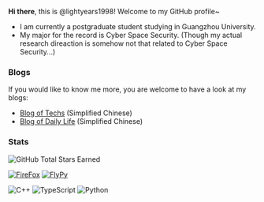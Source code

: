 **Hi there**, this is @lightyears1998! Welcome to my GitHub profile~

- I am currently a postgraduate student studying in Guangzhou University. 
- My major for the record is Cyber Space Security. (Though my actual research direaction is somehow not that related to Cyber Space Security...)

### Blogs

If you would like to know me more, you are welcome to have a look at my blogs:

- [Blog of Techs](https://hacks.qfstudio.net/) (Simplified Chinese)
- [Blog of Daily Life](https://blog.qfstudio.net) (Simplified Chinese)

### Stats

![GitHub Total Stars Earned](https://img.shields.io/github/stars/lightyears1998?affiliations=OWNER&label=Total%20Stars%20Earned&style=social)

[![FireFox](https://img.shields.io/badge/Browser-Firefox-FF7139?style=flat-square&logo=firefox&logoColor=ffffff)](https://www.mozilla.org/firefox/)
[![FlyPy](https://img.shields.io/badge/IME-FlyPy-%23f24f21)](https://www.flypy.com/)

![C++](https://img.shields.io/badge/C%2b%2b-00599C?style=flat-square&logo=c%2b%2b&logoColor=ffffff)
![TypeScript](https://img.shields.io/badge/Typescript-007ACC?style=flat-square&logo=TypeScript&logoColor=ffffff)
![Python](https://img.shields.io/badge/Python-3776AB?style=flat-square&logo=Python&logoColor=ffffff)
